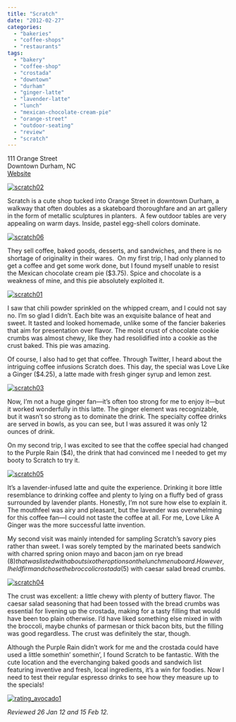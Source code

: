 ```yaml
---
title: "Scratch"
date: "2012-02-27"
categories: 
  - "bakeries"
  - "coffee-shops"
  - "restaurants"
tags: 
  - "bakery"
  - "coffee-shop"
  - "crostada"
  - "downtown"
  - "durham"
  - "ginger-latte"
  - "lavender-latte"
  - "lunch"
  - "mexican-chocolate-cream-pie"
  - "orange-street"
  - "outdoor-seating"
  - "review"
  - "scratch"
---
```


111 Orange Street\
Downtown Durham, NC\
[Website](http://piefantasy.com/)

[![](http://s3.amazonaws.com/thegourmez-wpmedia/2012/02/scratch02.jpg "scratch02")](http://s3.amazonaws.com/thegourmez-wpmedia/2012/02/scratch02.jpg)

Scratch is a cute shop tucked into Orange Street in downtown Durham, a walkway that often doubles as a skateboard thoroughfare and an art gallery in the form of metallic sculptures in planters.  A few outdoor tables are very appealing on warm days. Inside, pastel egg-shell colors dominate.

[![](http://s3.amazonaws.com/thegourmez-wpmedia/2012/02/scratch06.jpg "scratch06")](http://s3.amazonaws.com/thegourmez-wpmedia/2012/02/scratch06.jpg)

They sell coffee, baked goods, desserts, and sandwiches, and there is no shortage of originality in their wares.  On my first trip, I had only planned to get a coffee and get some work done, but I found myself unable to resist the Mexican chocolate cream pie ($3.75). Spice and chocolate is a weakness of mine, and this pie absolutely exploited it.

[![](http://s3.amazonaws.com/thegourmez-wpmedia/2012/02/scratch01.jpg "scratch01")](http://s3.amazonaws.com/thegourmez-wpmedia/2012/02/scratch01.jpg)

I saw that chili powder sprinkled on the whipped cream, and I could not say no. I’m so glad I didn’t. Each bite was an exquisite balance of heat and sweet. It tasted and looked homemade, unlike some of the fancier bakeries that aim for presentation over flavor. The moist crust of chocolate cookie crumbs was almost chewy, like they had resolidified into a cookie as the crust baked. This pie was amazing.

Of course, I also had to get that coffee. Through Twitter, I heard about the intriguing coffee infusions Scratch does. This day, the special was Love Like a Ginger ($4.25), a latte made with fresh ginger syrup and lemon zest.

[![](http://s3.amazonaws.com/thegourmez-wpmedia/2012/02/scratch03.jpg "scratch03")](http://s3.amazonaws.com/thegourmez-wpmedia/2012/02/scratch03.jpg)

Now, I’m not a huge ginger fan—it’s often too strong for me to enjoy it—but it worked wonderfully in this latte. The ginger element was recognizable, but it wasn’t so strong as to dominate the drink. The specialty coffee drinks are served in bowls, as you can see, but I was assured it was only 12 ounces of drink.

On my second trip, I was excited to see that the coffee special had changed to the Purple Rain ($4), the drink that had convinced me I needed to get my booty to Scratch to try it.

[![](http://s3.amazonaws.com/thegourmez-wpmedia/2012/02/scratch05.jpg "scratch05")](http://s3.amazonaws.com/thegourmez-wpmedia/2012/02/scratch05.jpg)

It’s a lavender-infused latte and quite the experience. Drinking it bore little resemblance to drinking coffee and plenty to lying on a fluffy bed of grass surrounded by lavender plants. Honestly, I’m not sure how else to explain it. The mouthfeel was airy and pleasant, but the lavender was overwhelming for this coffee fan—I could not taste the coffee at all. For me, Love Like A Ginger was the more successful latte invention.

My second visit was mainly intended for sampling Scratch’s savory pies rather than sweet. I was sorely tempted by the marinated beets sandwich with charred spring onion mayo and bacon jam on rye bread ($8) that was listed with about six other options on the lunch menu board. However, I held firm and chose the broccoli crostada ($5) with caesar salad bread crumbs.

[![](http://s3.amazonaws.com/thegourmez-wpmedia/2012/02/scratch04.jpg "scratch04")](http://s3.amazonaws.com/thegourmez-wpmedia/2012/02/scratch04.jpg)

The crust was excellent: a little chewy with plenty of buttery flavor. The caesar salad seasoning that had been tossed with the bread crumbs was essential for livening up the crostada, making for a tasty filling that would have been too plain otherwise. I’d have liked something else mixed in with the broccoli, maybe chunks of parmesan or thick bacon bits, but the filling was good regardless. The crust was definitely the star, though.

Although the Purple Rain didn’t work for me and the crostada could have used a little somethin’ somethin’, I found Scratch to be fantastic. With the cute location and the everchanging baked goods and sandwich list featuring inventive and fresh, local ingredients, it’s a win for foodies. Now I need to test their regular espresso drinks to see how they measure up to the specials!

[![](http://s3.amazonaws.com/thegourmez-wpmedia/2009/02/rating_avocado1.gif "rating_avocado1")](http://s3.amazonaws.com/thegourmez-wpmedia/2009/02/rating_avocado1.gif)

_Reviewed 26 Jan 12 and 15 Feb 12._
